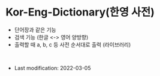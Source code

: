 # Kor-Eng-Dictionary(한영 사전)
- 단어장과 같은 기능
- 검색 기능 (한글 <-> 영어 양방향)
- 출력할 때 a, b, c 등 사전 순서대로 출력 (라이브러리)

<br>

- Last modification: 2022-03-05
